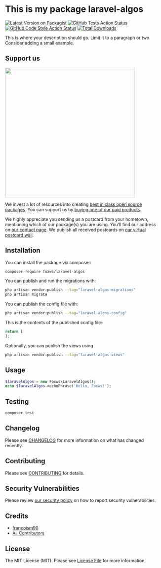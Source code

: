 # This is my package laravel-algos

[![Latest Version on Packagist](https://img.shields.io/packagist/v/foxws/laravel-algos.svg?style=flat-square)](https://packagist.org/packages/foxws/laravel-algos)
[![GitHub Tests Action Status](https://img.shields.io/github/actions/workflow/status/foxws/laravel-algos/run-tests.yml?branch=main&label=tests&style=flat-square)](https://github.com/foxws/laravel-algos/actions?query=workflow%3Arun-tests+branch%3Amain)
[![GitHub Code Style Action Status](https://img.shields.io/github/actions/workflow/status/foxws/laravel-algos/fix-php-code-style-issues.yml?branch=main&label=code%20style&style=flat-square)](https://github.com/foxws/laravel-algos/actions?query=workflow%3A"Fix+PHP+code+style+issues"+branch%3Amain)
[![Total Downloads](https://img.shields.io/packagist/dt/foxws/laravel-algos.svg?style=flat-square)](https://packagist.org/packages/foxws/laravel-algos)

This is where your description should go. Limit it to a paragraph or two. Consider adding a small example.

## Support us

[<img src="https://github-ads.s3.eu-central-1.amazonaws.com/laravel-algos.jpg?t=1" width="419px" />](https://spatie.be/github-ad-click/laravel-algos)

We invest a lot of resources into creating [best in class open source packages](https://spatie.be/open-source). You can support us by [buying one of our paid products](https://spatie.be/open-source/support-us).

We highly appreciate you sending us a postcard from your hometown, mentioning which of our package(s) you are using. You'll find our address on [our contact page](https://spatie.be/about-us). We publish all received postcards on [our virtual postcard wall](https://spatie.be/open-source/postcards).

## Installation

You can install the package via composer:

```bash
composer require foxws/laravel-algos
```

You can publish and run the migrations with:

```bash
php artisan vendor:publish --tag="laravel-algos-migrations"
php artisan migrate
```

You can publish the config file with:

```bash
php artisan vendor:publish --tag="laravel-algos-config"
```

This is the contents of the published config file:

```php
return [
];
```

Optionally, you can publish the views using

```bash
php artisan vendor:publish --tag="laravel-algos-views"
```

## Usage

```php
$laravelAlgos = new Foxws\LaravelAlgos();
echo $laravelAlgos->echoPhrase('Hello, Foxws!');
```

## Testing

```bash
composer test
```

## Changelog

Please see [CHANGELOG](CHANGELOG.md) for more information on what has changed recently.

## Contributing

Please see [CONTRIBUTING](CONTRIBUTING.md) for details.

## Security Vulnerabilities

Please review [our security policy](../../security/policy) on how to report security vulnerabilities.

## Credits

- [francoism90](https://github.com/foxws)
- [All Contributors](../../contributors)

## License

The MIT License (MIT). Please see [License File](LICENSE.md) for more information.

